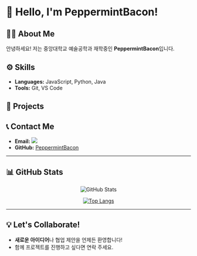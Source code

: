 
# 👋 Hello, I'm PeppermintBacon!

## 🧑‍💻 About Me
안녕하세요! 저는 중앙대학교 예술공학과 재학중인 **PeppermintBacon**입니다.

## ⚙️ Skills
- **Languages:** JavaScript, Python, Java  
- **Tools:** Git, VS Code

## 📂 Projects

## 📞 Contact Me
- **Email:** <a href="mailto:hankooktyrers4@gmail.com"><img src="https://img.shields.io/badge/Gmail-d14836?style=flat-square&logo=Gmail&logoColor=white&link=hankooktyrers4@gmail.com"/></a>
- **GitHub:** [PeppermintBacon](https://github.com/PeppermintBacon)  

---

## 📊 GitHub Stats
<div align="center">
  
  ![GitHub Stats](https://github-readme-stats.vercel.app/api?username=PeppermintBacon&show_icons=true&theme=radical)
  
  [![Top Langs](https://github-readme-stats.vercel.app/api/top-langs/?username=PeppermintBacon&layout=compact&theme=radical)](https://github.com/anuraghazra/github-readme-stats)
  
</div>

---

## 💡 Let's Collaborate!
- **새로운 아이디어**나 협업 제안을 언제든 환영합니다!  
- 함께 프로젝트를 진행하고 싶다면 연락 주세요.
